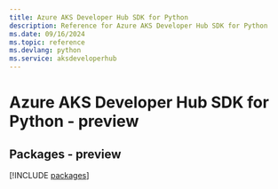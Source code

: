 ```yaml
---
title: Azure AKS Developer Hub SDK for Python
description: Reference for Azure AKS Developer Hub SDK for Python
ms.date: 09/16/2024
ms.topic: reference
ms.devlang: python
ms.service: aksdeveloperhub
---
```

# Azure AKS Developer Hub SDK for Python - preview
## Packages - preview
[!INCLUDE [packages](aks-developer-hub-index.md)]